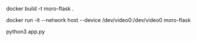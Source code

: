 docker build -t moro-flask .

docker run -it --network host --device /dev/video0:/dev/video0 moro-flask

python3 app.py
